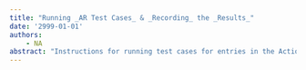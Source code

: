 ```yaml
---
title: "Running _AR Test Cases_ & _Recording_ the _Results_"
date: '2999-01-01'
authors: 
    - NA
abstract: "Instructions for running test cases for entries in the Action Request issue tracking database of Interlisp-D and recording the results."
---
```


